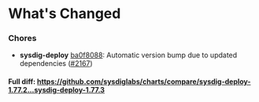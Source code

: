 # What's Changed

### Chores
- **sysdig-deploy** [ba0f8088](https://github.com/sysdiglabs/charts/commit/ba0f8088fc5344193a4a2c50800cc9882db30fbe): Automatic version bump due to updated dependencies ([#2167](https://github.com/sysdiglabs/charts/issues/2167))
#### Full diff: https://github.com/sysdiglabs/charts/compare/sysdig-deploy-1.77.2...sysdig-deploy-1.77.3
